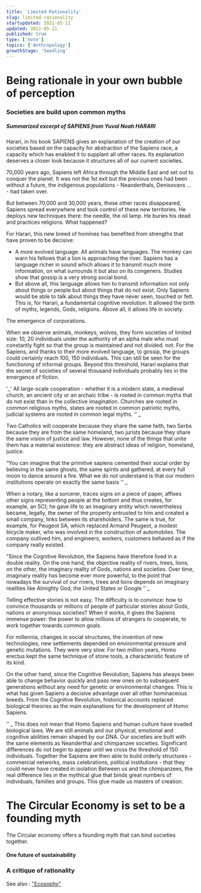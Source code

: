 ```yaml
---
title: 'Limited Rationality'
slug: limited-rationality
startupdated: 2021-05-11
updated: 2021-05-11
published: true
type: ['note']
topics: ['Anthropology']
growthStage: 'Seedling'
---
```


<Draft />

# Being rationale in your own bubble of perception

### Societies are build upon common myths

##### Summarized excerpt of SAPIENS from Yuval Noah HARARI

Harari, in his book SAPIENS gives an explanation of the creation of our societies based on the capacity for abstraction of the Sapiens race, a capacity which has enabled it to supplant all other races.  Its explanation deserves a closer look because it structures all of our current societies.

 70,000 years ago, Sapiens left Africa through the Middle East and set out to conquer the planet.
 It was not the 1st exit but the previous ones had been without a future, the indigenous populations - Neanderthals, Denisovans ... - had taken over.

 But between 70,000 and 30,000 years, these other races disappeared, Sapiens spread everywhere and took control of these new territories.  He deploys new techniques there: the needle, the oil lamp.  He buries his dead and practices religions.  What happened?

 For Harari, this new breed of homines has benefited from strengths that have proven to be decisive:

 - A more evolved language.  All animals have languages.  The monkey can warn his fellows that a lion is approaching the river.  Sapiens has a language richer in sound which allows it to transmit much more information, on what surrounds it but also on its congeners.  Studies show that gossip is a very strong social bond.
 - But above all, this language allows him to transmit information not only about things or people but about things that do not exist.  Only Sapiens would be able to talk about things they have never seen, touched or felt.  This is, for Harari, a fundamental cognitive revolution.  It allowed the birth of myths, legends, Gods, religions.  Above all, it allows life in society.

 The emergence of corporations.

 When we observe animals, monkeys, wolves, they form societies of limited size: 10, 20 individuals under the authority of an alpha male who must constantly fight so that the group is maintained and not divided.  not.  For the Sapiens, and thanks to their more evolved language, to gossip, the groups could certainly reach 100, 150 individuals.  This can still be seen for the functioning of informal groups.  Beyond this threshold, Harari explains that the secret of societies of several thousand individuals probably lies in the emergence of fiction.

 '_' All large-scale cooperation - whether it is a modern state, a medieval church, an ancient city or an archaic tribe - is rooted in common myths that do not exist  than in the collective imagination.  Churches are rooted in common religious myths, states are rooted in common patriotic myths, judicial systems are rooted in common legal myths.  ‘’ _

 Two Catholics will cooperate because they share the same faith, two Serbs because they are from the same homeland, two jurists because they share the same vision of justice and law.  However, none of the things that unite them has a material existence: they are abstract ideas of religion, homeland, justice.

 “You can imagine that the primitive sapiens cemented their social order by believing in the same ghosts, the same spirits and gathered, at every full moon to dance around a fire.  What we do not understand is that our modern institutions operate on exactly the same basis '' _

 When a notary, like a sorcerer, traces signs on a piece of paper, affixes other signs representing people at the bottom and thus creates, for example, an SCI;  he gave life to an imaginary entity which nevertheless became, legally, the owner of the property entrusted to him and created a small company, links between its shareholders.  The same is true, for example, for Peugeot SA, which replaced Armand Peugeot, a modest bicycle maker, who was involved in the construction of automobiles.  The company outlived him, and engineers, workers, customers behaved as if the company really existed.

 “Since the Cognitive Revolution, the Sapiens have therefore lived in a double reality.  On the one hand, the objective reality of rivers, trees, lions;  on the other, the imaginary reality of Gods, nations and societies.  Over time, imaginary reality has become ever more powerful, to the point that nowadays the survival of our rivers, trees and lions depends on imaginary realities like Almighty God, the United States or Google ’’ _

 Telling effective stories is not easy.  The difficulty is to convince: how to convince thousands or millions of people of particular stories about Gods, nations or anonymous societies?  When it works, it gives the Sapiens immense power: the power to allow millions of strangers to cooperate, to work together towards common goals.

 For millennia, changes in social structures, the invention of new technologies, new settlements depended on environmental pressure and genetic mutations.  They were very slow.  For two million years, Homo erectus kept the same technique of stone tools, a characteristic feature of its kind.

 On the other hand, since the Cognitive Revolution, Sapiens has always been able to change behavior quickly and pass new ones on to subsequent generations without any need for genetic or environmental changes.  This is what has given Sapiens a decisive advantage over all other hominaceous breeds.  From the Cognitive Revolution, historical accounts replaced biological theories as the main explanations for the development of Homo Sapiens.

 ‘’ _ This does not mean that Homo Sapiens and human culture have evaded biological laws.  We are still animals and our physical, emotional and cognitive abilities remain shaped by our DNA.  Our societies are built with the same elements as Neanderthal and chimpanzee societies.  Significant differences do not begin to appear until we cross the threshold of 150 individuals.  Together the Sapiens are then able to build orderly structures - commercial networks, mass celebrations, political institutions - that they could never have created in isolation Between us and the chimpanzees, the real difference lies in the mythical glue that binds great  numbers of individuals, families and groups.  This glue made us masters of creation. 

# The Circular Economy is set to be a founding myth 

The Circular economy offers a founding myth that can bind societies together. 

#### One future of sustainability 

### A critique of rationality 
See also : <a href="/ecosophy">"Ecosophy"</a>
